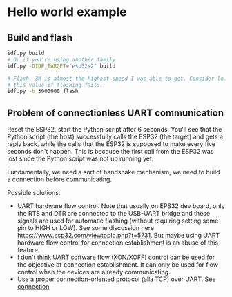 # Hello world example

## Build and flash

```sh
idf.py build
# Or if you're using another family
idf.py -DIDF_TARGET="esp32s2" build

# Flash. 3M is almost the highest speed I was able to get. Consider lowering
# this value if flashing fails.
idf.py -b 3000000 flash
```

## Problem of connectionless UART communication

Reset the ESP32, start the Python script after 6 seconds. You'll see that the Python script (the host) successfully calls the ESP32 (the target) and gets a reply back, while the calls that the ESP32 is supposed to make every five seconds don't happen. This is because the first call from the ESP32 was lost since the Python script was not up running yet.

Fundamentally, we need a sort of handshake mechanism, we need to build a connection before communicating.

Possible solutions:

* UART hardware flow control. Note that usually on EPS32 dev board, only the RTS and DTR are connected to the USB-UART bridge and these signals are used for automatic flashing
  (without requiring setting some pin to HIGH or LOW). See some discussion here https://www.esp32.com/viewtopic.php?t=5731.
  But maybe using UART hardware flow control for connection establishment is an abuse of this feature.
* I don't think UART software flow (XON/XOFF) control can be used for the
  objective of connection establishment. It can only be used for flow control when the devices are already communicating.
* Use a proper connection-oriented protocol (alla TCP) over UART. See [connection](../connection)
